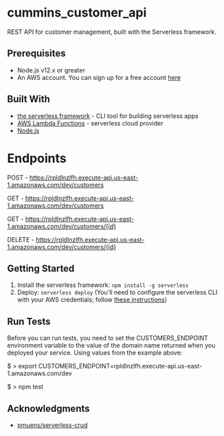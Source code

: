 # cummins_customer_api

REST API for customer management, built with the Serverless framework.

## Prerequisites

- Node.js v12.x or greater
- An AWS account. You can sign up for a free account [here](http://aws.amazon.com/free)

## Built With

- [the serverless framework](https://serverless.com/) - CLI tool for building serverless apps
- [AWS Lambda Functions](https://docs.aws.amazon.com/lambda/latest/dg/welcome.html) - serverless cloud provider
- [Node.js](nodejs.org)

# Endpoints

POST - https://rpldlnzlfh.execute-api.us-east-1.amazonaws.com/dev/customers

GET - https://rpldlnzlfh.execute-api.us-east-1.amazonaws.com/dev/customers

GET - https://rpldlnzlfh.execute-api.us-east-1.amazonaws.com/dev/customers/{id}

DELETE - https://rpldlnzlfh.execute-api.us-east-1.amazonaws.com/dev/customers/{id}

## Getting Started

1. Install the serverless framework: `npm install -g serverless`
2. Deploy: `serverless deploy` (You'll need to configure the serverless CLI with your AWS credentials; follow [these instructions](https://www.youtube.com/watch?v=HSd9uYj2LJA))

## Run Tests

Before you can run tests, you need to set the CUSTOMERS_ENDPOINT environment variable to the value of the domain name returned when you deployed your service. Using values from the example above:

\$ > export CUSTOMERS_ENDPOINT=rpldlnzlfh.execute-api.us-east-1.amazonaws.com/dev

\$ > npm test

## Acknowledgments

- [pmuens/serverless-crud](https://github.com/pmuens/serverless-crud)
